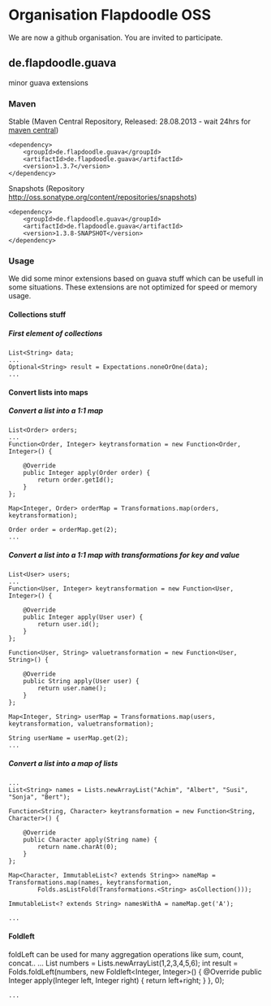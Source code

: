 # Organisation Flapdoodle OSS

We are now a github organisation. You are invited to participate.

## de.flapdoodle.guava

minor guava extensions

### Maven

Stable (Maven Central Repository, Released: 28.08.2013 - wait 24hrs for [maven central](http://repo1.maven.org/maven2/de/flapdoodle/guava/de.flapdoodle.guava/maven-metadata.xml))

	<dependency>
		<groupId>de.flapdoodle.guava</groupId>
		<artifactId>de.flapdoodle.guava</artifactId>
		<version>1.3.7</version>
	</dependency>

Snapshots (Repository http://oss.sonatype.org/content/repositories/snapshots)

	<dependency>
		<groupId>de.flapdoodle.guava</groupId>
		<artifactId>de.flapdoodle.guava</artifactId>
		<version>1.3.8-SNAPSHOT</version>
	</dependency>

### Usage

We did some minor extensions based on guava stuff which can be usefull in some situations. These extensions are not
optimized for speed or memory usage.

#### Collections stuff

##### First element of collections

	List<String> data;
	...
	Optional<String> result = Expectations.noneOrOne(data);
	...

#### Convert lists into maps

##### Convert a list into a 1:1 map 

	List<Order> orders;
	...
	Function<Order, Integer> keytransformation = new Function<Order, Integer>() {

		@Override
		public Integer apply(Order order) {
			return order.getId();
		}
	};

	Map<Integer, Order> orderMap = Transformations.map(orders, keytransformation);

	Order order = orderMap.get(2);
	...

##### Convert a list into a 1:1 map with transformations for key and value 

	List<User> users;
	...
	Function<User, Integer> keytransformation = new Function<User, Integer>() {

		@Override
		public Integer apply(User user) {
			return user.id();
		}
	};

	Function<User, String> valuetransformation = new Function<User, String>() {

		@Override
		public String apply(User user) {
			return user.name();
		}
	};

	Map<Integer, String> userMap = Transformations.map(users, keytransformation, valuetransformation);

	String userName = userMap.get(2);
	...

##### Convert a list into a map of lists

	...
	List<String> names = Lists.newArrayList("Achim", "Albert", "Susi", "Sonja", "Bert");

	Function<String, Character> keytransformation = new Function<String, Character>() {

		@Override
		public Character apply(String name) {
			return name.charAt(0);
		}
	};

	Map<Character, ImmutableList<? extends String>> nameMap = Transformations.map(names, keytransformation,
			Folds.asListFold(Transformations.<String> asCollection()));

	ImmutableList<? extends String> namesWithA = nameMap.get('A');

	...

#### Foldleft

foldLeft can be used for many aggregation operations like sum, count, concat.. 
	...
	List<Integer> numbers = Lists.newArrayList(1,2,3,4,5,6);
	int result = Folds.foldLeft(numbers, new Foldleft<Integer, Integer>() {
		@Override
		public Integer apply(Integer left, Integer right) {
			return left+right;
		}
	}, 0);

	...
